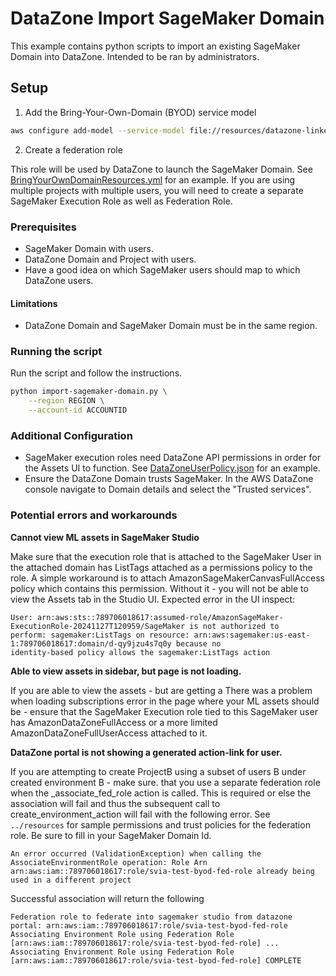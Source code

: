 # DataZone Import SageMaker Domain

This example contains python scripts to import an existing SageMaker Domain into DataZone. Intended to be ran by administrators.

## Setup

1. Add the Bring-Your-Own-Domain (BYOD) service model

```bash
aws configure add-model --service-model file://resources/datazone-linkedtypes-2018-05-10.normal.json --service-name datazone-byod
```

2. Create a federation role

This role will be used by DataZone to launch the SageMaker Domain. See [BringYourOwnDomainResources.yml](.resources/BringYourOwnDomainResources.yml) for an example.
If you are using multiple projects with multiple users, you will need to create a separate SageMaker Execution Role as well as Federation Role.

### Prerequisites

- SageMaker Domain with users.
- DataZone Domain and Project with users.
- Have a good idea on which SageMaker users should map to which DataZone users.

#### Limitations

- DataZone Domain and SageMaker Domain must be in the same region.

### Running the script

Run the script and follow the instructions.

```bash
python import-sagemaker-domain.py \
    --region REGION \
    --account-id ACCOUNTID
```

### Additional Configuration

- SageMaker execution roles need DataZone API permissions in order for the Assets UI to function. See [DataZoneUserPolicy.json](./resources/DataZoneUserPolicy.json) for an example.
- Ensure the DataZone Domain trusts SageMaker. In the AWS DataZone console navigate to Domain details and select the "Trusted services".

### Potential errors and workarounds

**Cannot view ML assets in SageMaker Studio**

Make sure that the execution role that is attached to the SageMaker User in the attached domain has ListTags attached as a permissions policy to the role. A simple workaround is to attach AmazonSageMakerCanvasFullAccess policy which contains this permission. Without it - you will not be able to view the Assets tab in the Studio UI. Expected error in the UI inspect: 
```
User: arn:aws:sts::789706018617:assumed-role/AmazonSageMaker-ExecutionRole-20241127T120959/SageMaker is not authorized to 
perform: sagemaker:ListTags on resource: arn:aws:sagemaker:us-east-1:789706018617:domain/d-qy9jzu4s7q0y because no 
identity-based policy allows the sagemaker:ListTags action
```

**Able to view assets in sidebar, but page is not loading.**

If you are able to view the assets - but are getting a There was a problem when loading subscriptions error in the page where your ML assets should be - ensure that the SageMaker Execution role tied to this SageMaker user has AmazonDataZoneFullAccess or a more limited AmazonDataZoneFullUserAccess attached to it. 

**DataZone portal is not showing a generated action-link for user.**

If you are attempting to create ProjectB using a subset of users B under created environment B - make sure. that you use a separate federation role when the _associate_fed_role action is called. This is required or else the association will fail and thus the subsequent call to create_environment_action will fail with the following error. 
See `../resources` for sample permissions and trust policies for the federation role. Be sure to fill in your SageMaker Domain Id.

```
An error occurred (ValidationException) when calling the AssociateEnvironmentRole operation: Role Arn 
arn:aws:iam::789706018617:role/svia-test-byod-fed-role already being used in a different project
```

Successful association will return the following

```
Federation role to federate into sagemaker studio from datazone portal: arn:aws:iam::789706018617:role/svia-test-byod-fed-role
Associating Environment Role using Federation Role [arn:aws:iam::789706018617:role/svia-test-byod-fed-role] ...
Associating Environment Role using Federation Role [arn:aws:iam::789706018617:role/svia-test-byod-fed-role] COMPLETE
```